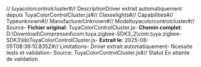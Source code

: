 // tuyacolorcontrolcluster#// DescriptionDriver extrait automatiquement depuis TuyaColorControlCluster.js#// Classelights#// Capabilities#// Typeunknown#// ManufacturerUnknown#// Modeltuyacolorcontrolcluster#// Source- **Fichier original**: TuyaColorControlCluster.js- **Chemin complet**: D:\Download\Compressed\com.tuya.zigbee-SDK3_2\com.tuya.zigbee-SDK3\lib\TuyaColorControlCluster.js- **Extrait le**: 2025-08-05T08:36:10.835Z#// Limitations- Driver extrait automatiquement- Ncessite tests et validation- Source: TuyaColorControlCluster.js#// Statut En attente de validation